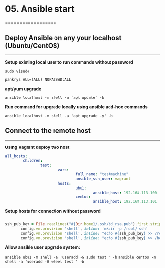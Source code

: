 # 05. Ansible start

==================

## Deploy Ansible on any your localhost (Ubuntu/CentOS)
------------------

**Setup existing local user to run commands without password**

`sudo visudo`

`pankrys ALL=(ALL) NOPASSWD:ALL`

**apt/yum upgrade**

`ansible localhost -m shell -a 'apt update' -b `

**Run command for upgrade locally using ansible add-hoc commands**

`ansible localhost -m shell -a 'apt upgrade -y' -b` 

## Connect to the remote host
----------------------

**Using Vagrant deploy two host** 

```yml
all_hosts:
        children:
                test:
                        vars:
                                full_name: "testmachine"
                                ansible_ssh_user: vagrant
                        hosts:
                                ubu1:
                                        ansible_host: 192.168.113.100
                                centos:
                                        ansible_host: 192.168.113.101

```
**Setup hosts for connection without password**

```ruby

ssh_pub_key = File.readlines("#{Dir.home}/.ssh/id_rsa.pub").first.strip
       config.vm.provision 'shell', inline: 'mkdir -p /root/.ssh'
       config.vm.provision 'shell', inline: "echo #{ssh_pub_key} >> /root/.ssh/authorized_keys"
       config.vm.provision 'shell', inline: "echo #{ssh_pub_key} >> /home/vagrant/.ssh/authorized_keys", privileged: false
```
**Allow ansible user upgrade system:**

`ansible ubu1 -m shell -a 'useradd -G sudo test ' -b`
`ansible centos -m shell -a 'useradd -G wheel test ' -b`  


